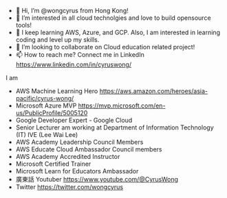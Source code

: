 - 👋 Hi, I’m @wongcyrus from Hong Kong!
- 👀 I’m interested in all cloud technolgies and love to build opensource tools! 
- 🌱 I keep learning AWS, Azure, and GCP. Also, I am interested in learning coding and level up my skills.
- 💞️ I’m looking to collaborate on Cloud education related project! 
- 📫 How to reach me? Connect me in LinkedIn https://www.linkedin.com/in/cyruswong/ 

I am
- AWS Machine Learning Hero https://aws.amazon.com/heroes/asia-pacific/cyrus-wong/
- Microsoft Azure MVP https://mvp.microsoft.com/en-us/PublicProfile/5005120
- Google Developer Expert - Google Cloud
- Senior Lecturer am working at Department of Information Technology (IT) IVE (Lee Wai Lee) 
- AWS Academy Leadership Council Members
- AWS Educate Cloud Ambassador Council members
- AWS Academy Accredited Instructor
- Microsoft Certified Trainer
- Microsoft Learn for Educators Ambassador
- 廣東話 Youtuber https://www.youtube.com/@CyrusWong
- Twitter https://twitter.com/wongcyrus 

<!---
wongcyrus/wongcyrus is a ✨ special ✨ repository because its `README.md` (this file) appears on your GitHub profile.
You can click the Preview link to take a look at your changes.
--->
